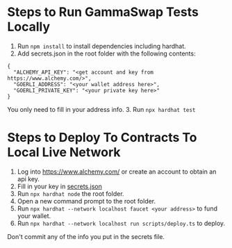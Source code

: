 # Steps to Run GammaSwap Tests Locally

1. Run ```npm install``` to install dependencies including hardhat.
2. Add secrets.json in the root folder with the following contents:
```
{
  "ALCHEMY_API_KEY": "<get account and key from https://www.alchemy.com/>",
  "GOERLI_ADDRESS": "<your wallet address here>",
  "GOERLI_PRIVATE_KEY": "<your private key here>"
}
```
You only need to fill in your address info.
3. Run ```npx hardhat test```

# Steps to Deploy To Contracts To Local Live Network

1. Log into https://www.alchemy.com/ or create an account to obtain an api key.
2. Fill in your key in [secrets.json](./secrets.json)
3. Run ```npx hardhat node``` the root folder.
4. Open a new command prompt to the root folder.
5. Run ```npx hardhat --network localhost faucet <your address>``` to fund your wallet.
6. Run ```npx hardhat --network localhost run scripts/deploy.ts``` to deploy.

Don't commit any of the info you put in the secrets file.